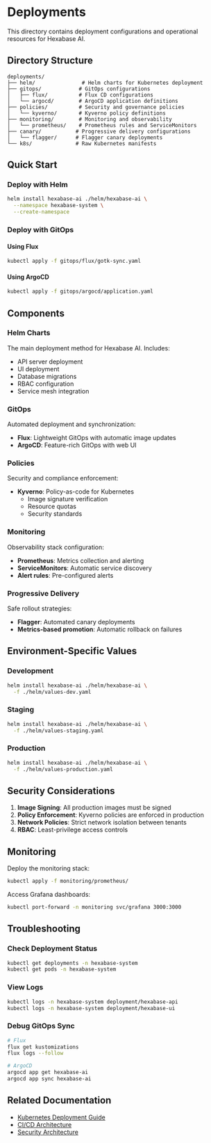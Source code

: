 # Deployments

This directory contains deployment configurations and operational resources for Hexabase AI.

## Directory Structure

```
deployments/
├── helm/               # Helm charts for Kubernetes deployment
├── gitops/            # GitOps configurations
│   ├── flux/          # Flux CD configurations
│   └── argocd/        # ArgoCD application definitions
├── policies/          # Security and governance policies
│   └── kyverno/       # Kyverno policy definitions
├── monitoring/        # Monitoring and observability
│   └── prometheus/    # Prometheus rules and ServiceMonitors
├── canary/           # Progressive delivery configurations
│   └── flagger/      # Flagger canary deployments
└── k8s/              # Raw Kubernetes manifests
```

## Quick Start

### Deploy with Helm
```bash
helm install hexabase-ai ./helm/hexabase-ai \
  --namespace hexabase-system \
  --create-namespace
```

### Deploy with GitOps

#### Using Flux
```bash
kubectl apply -f gitops/flux/gotk-sync.yaml
```

#### Using ArgoCD
```bash
kubectl apply -f gitops/argocd/application.yaml
```

## Components

### Helm Charts
The main deployment method for Hexabase AI. Includes:
- API server deployment
- UI deployment
- Database migrations
- RBAC configuration
- Service mesh integration

### GitOps
Automated deployment and synchronization:
- **Flux**: Lightweight GitOps with automatic image updates
- **ArgoCD**: Feature-rich GitOps with web UI

### Policies
Security and compliance enforcement:
- **Kyverno**: Policy-as-code for Kubernetes
  - Image signature verification
  - Resource quotas
  - Security standards

### Monitoring
Observability stack configuration:
- **Prometheus**: Metrics collection and alerting
- **ServiceMonitors**: Automatic service discovery
- **Alert rules**: Pre-configured alerts

### Progressive Delivery
Safe rollout strategies:
- **Flagger**: Automated canary deployments
- **Metrics-based promotion**: Automatic rollback on failures

## Environment-Specific Values

### Development
```bash
helm install hexabase-ai ./helm/hexabase-ai \
  -f ./helm/values-dev.yaml
```

### Staging
```bash
helm install hexabase-ai ./helm/hexabase-ai \
  -f ./helm/values-staging.yaml
```

### Production
```bash
helm install hexabase-ai ./helm/hexabase-ai \
  -f ./helm/values-production.yaml
```

## Security Considerations

1. **Image Signing**: All production images must be signed
2. **Policy Enforcement**: Kyverno policies are enforced in production
3. **Network Policies**: Strict network isolation between tenants
4. **RBAC**: Least-privilege access controls

## Monitoring

Deploy the monitoring stack:
```bash
kubectl apply -f monitoring/prometheus/
```

Access Grafana dashboards:
```bash
kubectl port-forward -n monitoring svc/grafana 3000:3000
```

## Troubleshooting

### Check Deployment Status
```bash
kubectl get deployments -n hexabase-system
kubectl get pods -n hexabase-system
```

### View Logs
```bash
kubectl logs -n hexabase-system deployment/hexabase-api
kubectl logs -n hexabase-system deployment/hexabase-ui
```

### Debug GitOps Sync
```bash
# Flux
flux get kustomizations
flux logs --follow

# ArgoCD
argocd app get hexabase-ai
argocd app sync hexabase-ai
```

## Related Documentation

- [Kubernetes Deployment Guide](../docs/operations/kubernetes-deployment.md)
- [CI/CD Architecture](../docs/architecture/cicd-architecture.md)
- [Security Architecture](../docs/architecture/security-architecture.md)